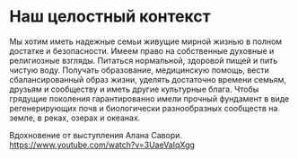 Наш целостный контекст
======================

Мы хотим иметь надежные семьи живущие мирной жизнью в полном достатке и безопасности.
Имеем право на собственные духовные и религиозные взгляды.
Питаться нормальной, здоровой пищей и пить чистую воду.
Получать образование, медицинскую помощь, вести сбалансированный образ жизни, 
уделять достаточно времени семьям, друзьям и сообществу и иметь другие культурные блага.
Чтобы грядущие поколения гарантированно имели прочный фундамент в виде регенерирующих почв 
и биологически разнообразных сообществ на земле, в реках, озерах и океанах.



Вдохновение от выступления Алана Савори.
https://www.youtube.com/watch?v=3UaeVaIqXgg
